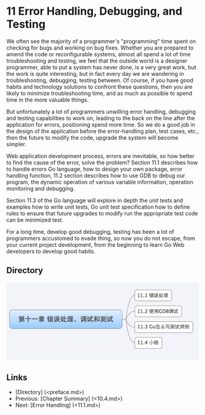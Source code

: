 # 11 Error Handling, Debugging, and Testing
We often see the majority of a programmer's "programming" time spent on checking for bugs and working on bug fixes. Whether you are prepared to amend the code or reconfigurable systems, almost all spend a lot of time troubleshooting and testing, we feel that the outside world is a designer programmer, able to put a system has never done, is a very great work, but the work is quite interesting, but in fact every day we are wandering in troubleshooting, debugging, testing between. Of course, if you have good habits and technology solutions to confront these questions, then you are likely to minimize troubleshooting time, and as much as possible to spend time in the more valuable things.

But unfortunately a lot of programmers unwilling error handling, debugging and testing capabilities to work on, leading to the back on the line after the application for errors, positioning spend more time. So we do a good job in the design of the application before the error-handling plan, test cases, etc., then the future to modify the code, upgrade the system will become simpler.

Web application development process, errors are inevitable, so how better to find the cause of the error, solve the problem? Section 11.1 describes how to handle errors Go language, how to design your own package, error handling function, 11.2 section describes how to use GDB to debug our program, the dynamic operation of various variable information, operation monitoring and debugging.

Section 11.3 of the Go language will explore in depth the unit tests and examples how to write unit tests, Go unit test specification how to define rules to ensure that future upgrades to modify run the appropriate test code can be minimized test.

For a long time, develop good debugging, testing has been a lot of programmers accustomed to evade thing, so now you do not escape, from your current project development, from the beginning to learn Go Web developers to develop good habits.

## Directory
![](images/navi11.png?raw=true)

## Links
* [Directory] (<preface.md>)
* Previous: [Chapter Summary] (<10.4.md>)
* Next: [Error Handling] (<11.1.md>)
